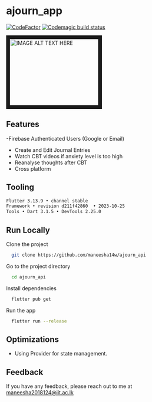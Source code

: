 # ajourn_app

[![CodeFactor](https://www.codefactor.io/repository/github/maneesha14w/ajourn_app/badge)](https://www.codefactor.io/repository/github/maneesha14w/ajourn_app) [![Codemagic build status](https://api.codemagic.io/apps/643039827a7deb58a2a736e6/643039827a7deb58a2a736e5/status_badge.svg)](https://codemagic.io/apps/643039827a7deb58a2a736e6/643039827a7deb58a2a736e5/latest_build)

<a href="http://www.youtube.com/watch?feature=player_embedded&v=gQjEJSIFffU
" target="_blank"><img src="http://img.youtube.com/vi/gQjEJSIFffU/0.jpg" 
alt="IMAGE ALT TEXT HERE" width="240" height="180" border="10" /></a>
 
## Features

-Firebase Authenticated Users (Google or Email)
- Create and Edit Journal Entries
- Watch CBT videos if anxiety level is too high
- Reanalyse thoughts after CBT
- Cross platform


## Tooling

```bash
Flutter 3.13.9 • channel stable 
Framework • revision d211f42860  • 2023-10-25 
Tools • Dart 3.1.5 • DevTools 2.25.0
```
    
## Run Locally

Clone the project

```bash
  git clone https://github.com/maneesha14w/ajourn_api
```

Go to the project directory

```bash
  cd ajourn_api
```

Install dependencies

```bash
  flutter pub get 
```

Run the app

```bash
  flutter run --release
```


## Optimizations

- Using Provider for state management.



## Feedback

If you have any feedback, please reach out to me at maneesha2018124@iit.ac.lk


